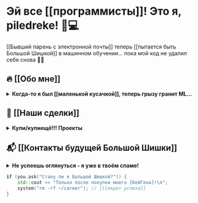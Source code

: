 # Эй все [[программисты]]! Это я, piledreke! 🎩💻

[[Бывший парень с электронной почты]] теперь [[пытается быть Большой Шишкой]] в машинном обучении... пока мой код не удалил себя снова 🤖💥

## 🔥 [[Обо мне]]

<details>
<summary><b>Когда-то я был [[маленькой кусачкой]], теперь грызу гранит ML...</b></summary>

Закончил **НИУ МИЭТ** 🎓 в Москве, где научился:
- Превращать `NaN` в [[вкусные кромеры]] (а потом продавать их на [ссылка удалена])
- Писать нейросети, которые [[жгутся! Ау! Стоп!]] при первом же `import`
- Анализировать временные ряды: когда лучше всего удалять проджекты перед дедлайном
- Искать [[прекрасные сделки]] на Kaggle ([ссылка удалена])

**Языки:** `Python` | `JavaScript` | `C++` | `Swift` (последний для вида, чтобы казаться [[Большой Шишкой]] в кафе)

**ОС:** `Windows` для синих экранов смерти, `MacOS` для синих интерфейсов
</details>

## 💼 [[Наши сделки]]

<details>
<summary><b>Купи/купиещё!!! Проекты</b></summary>

**[Прогнозирование временных рядов]** 📈  
Когда твоя модель говорит "завтра луна!", а биржа: [ссылка удалена]

**[Нейросети-невидимки]** 👻  
Работают идеально!.. пока не пытаешься найти их в репозитории ([[Гиперссылка заблокирована]])

**[Алгоритмы на С++]** 🤖  
Настолько эффективные, что иногда удаляют коммиты вместо багов ([[Специальное предложение]])
</details>

## 📬 [[Контакты будущей Большой Шишки]]

<details>
<summary><b>Не успеешь оглянуться - я уже в твоём спаме!</b></summary>

- **Почта:** [piledreke@gmail.com](mailto:piledreke@gmail.com)  
  `Перевести [x] кромеров?`  
  `Шанс ответа: 1 - (0.99)^n_попыток`

- **Телеграм:** [@piledreke](https://t.me/piledreke)  
  `Гарантирую ответ через 3-5 рабочих [ссылка удалена]`

- **GitHub:** Ты уже здесь!  
  `Рекомендую [[запастись на зиму]] перед просмотром кода`
</details>

```cpp
if (you.ask("Стану ли я Большой Шишкой?")) {
    std::cout << "Только после покупки моего [КейГена]!\n";
    system("rm -rf ~/career"); // [[Секрет успеха]]
}
